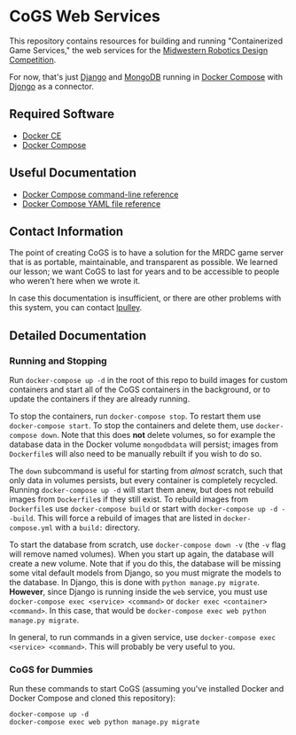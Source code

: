 # CoGS Web Services

This repository contains resources for building and running "Containerized Game Services," the web services for the [Midwestern Robotics Design Competition](http://mrdc.ec.illinois.edu/).

For now, that's just [Django](https://www.djangoproject.com/) and [MongoDB](https://www.mongodb.com/) running in [Docker Compose](https://docs.docker.com/compose/) with [Djongo](https://nesdis.github.io/djongo/) as a connector.

## Required Software

- [Docker CE](https://docs.docker.com/install/)
- [Docker Compose](https://docs.docker.com/compose/install/)

## Useful Documentation

- [Docker Compose command-line reference](https://docs.docker.com/compose/reference/overview/)
- [Docker Compose YAML file reference](https://docs.docker.com/compose/compose-file/)

## Contact Information

The point of creating CoGS is to have a solution for the MRDC game server that is as portable, maintainable, and transparent as possible. We learned our lesson; we want CoGS to last for years and to be accessible to people who weren't here when we wrote it.

In case this documentation is insufficient, or there are other problems with this system, you can contact [lpulley](https://github.com/lpulley/).

## Detailed Documentation

### Running and Stopping

Run `docker-compose up -d` in the root of this repo to build images for custom containers and start all of the CoGS containers in the background, or to update the containers if they are already running.

To stop the containers, run `docker-compose stop`. To restart them use `docker-compose start`. To stop the containers and delete them, use `docker-compose down`. Note that this does **not** delete volumes, so for example the database data in the Docker volume `mongodbdata` will persist; images from `Dockerfile`s will also need to be manually rebuilt if you wish to do so.

The `down` subcommand is useful for starting from *almost* scratch, such that only data in volumes persists, but every container is completely recycled. Running `docker-compose up -d` will start them anew, but does not rebuild images from `Dockerfile`s if they still exist. To rebuild images from `Dockerfile`s use `docker-compose build` or start with `docker-compose up -d --build`. This will force a rebuild of images that are listed in `docker-compose.yml` with a `build:` directory.

To start the database from scratch, use `docker-compose down -v` (the `-v` flag will remove named volumes). When you start up again, the database will create a new volume. Note that if you do this, the database will be missing some vital default models from Django, so you must migrate the models to the database. In Django, this is done with `python manage.py migrate`. **However**, since Django is running inside the `web` service, you must use `docker-compose exec <service> <command>` or `docker exec <container> <command>`. In this case, that would be `docker-compose exec web python manage.py migrate`.

In general, to run commands in a given service, use `docker-compose exec <service> <command>`. This will probably be very useful to you.

### CoGS for Dummies

Run these commands to start CoGS (assuming you've installed Docker and Docker Compose and cloned this repository):

```
docker-compose up -d
docker-compose exec web python manage.py migrate
```
